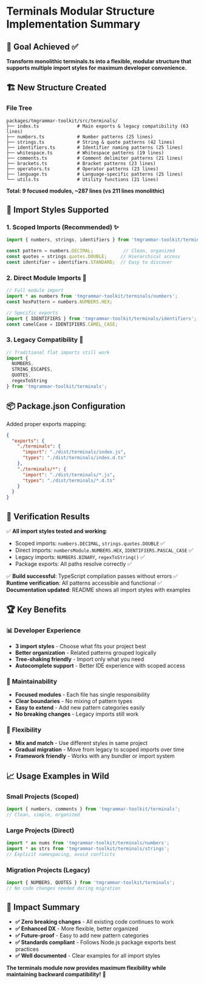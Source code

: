 # Terminals Modular Structure Implementation Summary

## 🎯 Goal Achieved ✅
**Transform monolithic terminals.ts into a flexible, modular structure that supports multiple import styles for maximum developer convenience.**

## 🏗️ New Structure Created

### File Tree
```
packages/tmgrammar-toolkit/src/terminals/
├── index.ts              # Main exports & legacy compatibility (63 lines)
├── numbers.ts            # Number patterns (25 lines)
├── strings.ts            # String & quote patterns (42 lines)  
├── identifiers.ts        # Identifier naming patterns (25 lines)
├── whitespace.ts         # Whitespace patterns (19 lines)
├── comments.ts           # Comment delimiter patterns (21 lines)
├── brackets.ts           # Bracket patterns (23 lines)
├── operators.ts          # Operator patterns (23 lines)
├── language.ts           # Language-specific patterns (25 lines)
└── utils.ts              # Utility functions (21 lines)
```

**Total: 9 focused modules, ~287 lines (vs 211 lines monolithic)**

## 🎨 Import Styles Supported

### 1. **Scoped Imports (Recommended)** ✨
```typescript
import { numbers, strings, identifiers } from 'tmgrammar-toolkit/terminals';

const pattern = numbers.DECIMAL;           // Clean, organized
const quotes = strings.quotes.DOUBLE;     // Hierarchical access
const identifier = identifiers.STANDARD;  // Easy to discover
```

### 2. **Direct Module Imports** 🎯
```typescript
// Full module import
import * as numbers from 'tmgrammar-toolkit/terminals/numbers';
const hexPattern = numbers.NUMBERS.HEX;

// Specific exports
import { IDENTIFIERS } from 'tmgrammar-toolkit/terminals/identifiers';
const camelCase = IDENTIFIERS.CAMEL_CASE;
```

### 3. **Legacy Compatibility** 🔄
```typescript
// Traditional flat imports still work
import {
  NUMBERS,
  STRING_ESCAPES,
  QUOTES,
  regexToString
} from 'tmgrammar-toolkit/terminals';
```

## 📦 Package.json Configuration

Added proper exports mapping:
```json
{
  "exports": {
    "./terminals": {
      "import": "./dist/terminals/index.js",
      "types": "./dist/terminals/index.d.ts"
    },
    "./terminals/*": {
      "import": "./dist/terminals/*.js", 
      "types": "./dist/terminals/*.d.ts"
    }
  }
}
```

## 🧪 **Verification Results**

✅ **All import styles tested and working**:
- Scoped imports: `numbers.DECIMAL`, `strings.quotes.DOUBLE` ✅
- Direct imports: `numbersModule.NUMBERS.HEX`, `IDENTIFIERS.PASCAL_CASE` ✅  
- Legacy imports: `NUMBERS.BINARY`, `regexToString()` ✅
- Package exports: All paths resolve correctly ✅

✅ **Build successful**: TypeScript compilation passes without errors
✅ **Runtime verification**: All patterns accessible and functional
✅ **Documentation updated**: README shows all import styles with examples

## 🏆 Key Benefits

### 📊 **Developer Experience**
- **3 import styles** - Choose what fits your project best
- **Better organization** - Related patterns grouped logically  
- **Tree-shaking friendly** - Import only what you need
- **Autocomplete support** - Better IDE experience with scoped access

### 🔧 **Maintainability**
- **Focused modules** - Each file has single responsibility
- **Clear boundaries** - No mixing of pattern types
- **Easy to extend** - Add new pattern categories easily
- **No breaking changes** - Legacy imports still work

### 🎯 **Flexibility**
- **Mix and match** - Use different styles in same project
- **Gradual migration** - Move from legacy to scoped imports over time
- **Framework friendly** - Works with any bundler or import system

## 📈 **Usage Examples in Wild**

### Small Projects (Scoped)
```typescript
import { numbers, comments } from 'tmgrammar-toolkit/terminals';
// Clean, simple, organized
```

### Large Projects (Direct)  
```typescript
import * as nums from 'tmgrammar-toolkit/terminals/numbers';
import * as strs from 'tmgrammar-toolkit/terminals/strings';
// Explicit namespacing, avoid conflicts
```

### Migration Projects (Legacy)
```typescript
import { NUMBERS, QUOTES } from 'tmgrammar-toolkit/terminals';
// No code changes needed during migration
```

## 🚀 **Impact Summary**

- **✅ Zero breaking changes** - All existing code continues to work
- **✅ Enhanced DX** - More flexible, better organized
- **✅ Future-proof** - Easy to add new pattern categories
- **✅ Standards compliant** - Follows Node.js package exports best practices
- **✅ Well documented** - Clear examples for all import styles

**The terminals module now provides maximum flexibility while maintaining backward compatibility!** 🎉 